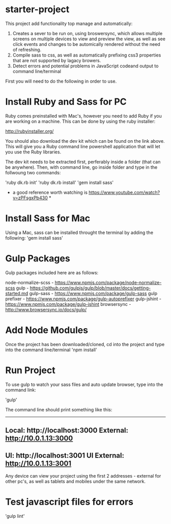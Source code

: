 # starter-project

This project add functionality top manage and automatically:

1. Creates a sever to be run on, using broswersync, which allows multiple screens on multiple devices to view and preview the view, as well as see click events and changes to be automically rendered without the need of refreshing. 
2. Compile sass to css, as well as automatically prefixing css3 properties that are not supported by lagacy browers.
3. Detect errors and potential problems in JavaScript codeand output to command line/terminal

First you will need to do the following in order to use.

# Install Ruby and Sass for PC

Ruby comes preinstalled with Mac's, however you need to add Ruby if you are working on a machine. This can be done by using the ruby installer:

http://rubyinstaller.org/

You should also download the dev kit which can be found on the link above. This will give you a Ruby command line powershell application that will let you use the Ruby libraries.

The dev kit needs to be extracted first, perferably inside a folder (that can be anywhere). Then, with command line, go inside folder and type in the follwoung two commands:

'ruby dk.rb init'
'ruby dk.rb install'
'gem install sass'

* a good reference worth watching is https://www.youtube.com/watch?v=zPFsgxPb430 *

# Install Sass for Mac

Using a Mac, sass can be installed throught the terminal by adding the following: 'gem install sass'

# Gulp Packages

Gulp packages included here are as follows:

node-normalize-scss - https://www.npmjs.com/package/node-normalize-scss
gulp 				- https://github.com/gulpjs/gulp/blob/master/docs/getting-started.md
gulp-sass			- https://www.npmjs.com/package/gulp-sass
gulp prefixer 		- https://www.npmjs.com/package/gulp-autoprefixer
gulp-jshint 		- https://www.npmjs.com/package/gulp-jshint
browsersync 		- http://www.browsersync.io/docs/gulp/

# Add Node Modules

Once the project has been downloaded/cloned, cd into the project and type into the command line/terminal 'npm install'

# Run Project

To use gulp to watch your sass files and auto update browser, type into the command link:

'gulp'

The command line should print something like this:

----------------------------------
Local: http://localhost:3000
External: http://10.0.1.13:3000
----------------------------------
UI: http://localhost:3001
UI External: http://10.0.1.13:3001
----------------------------------

 Any device can view your project using the first 2 addresses - external for other pc's, as well as tablets and mobiles under the same network.


# Test javascript files for errors

'gulp lint'